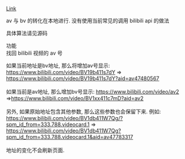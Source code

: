 [Link](https://greasyfork.org/zh-CN/scripts/398533-bilibili-%E5%90%8C%E6%97%B6%E6%98%BE%E7%A4%BA-av-%E5%8F%B7%E5%92%8C-bv-%E5%8F%B7)

av 与 bv 的转化在本地进行. 没有使用当前常见的调用 bilibili api 的做法<br>

具体算法请见源码<br>

功能<br>
找回 bilibili 视频的 av 号<br>

如果当前地址是bv地址, 那么将增加av号显示: https://www.bilibili.com/video/BV19b411s7dY => https://www.bilibili.com/video/BV19b411s7dY?aid=av47480567<br>
<br>
如果当前是av地址, 那么增加bv号显示: https://www.bilibili.com/video/av2 =>https://www.bilibili.com/video/BV1xx411c7mD?aid=av2<br>
<br>
另外, 如果原始地址包含其他参数, 那么这些参数也会保留下来. 例如: https://www.bilibili.com/video/BV1db411W7Qg/?spm_id_from=333.788.videocard.1 => https://www.bilibili.com/video/BV1db411W7Qg?spm_id_from=333.788.videocard.1&aid=av47783317<br>
<br>
地址的变化不会刷新页面.<br>

